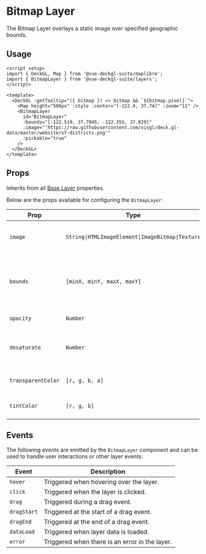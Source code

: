 <script setup>
import { DeckGL, Map } from '@vue-deckgl-suite/maplibre';
import { BitmapLayer } from '@vue-deckgl-suite/layers';
import 'maplibre-gl/dist/maplibre-gl.css';
</script>

# Bitmap Layer

The Bitmap Layer overlays a static image over specified geographic bounds.

<ClientOnly>
<DeckGL :getTooltip="({ bitmap }) => bitmap && `${bitmap.pixel}`">
  <Map
    height="400px"
    :style="`https://basemaps.cartocdn.com/gl/dark-matter-gl-style/style.json`"
    :center="[-122.4, 37.74]"
    :zoom="11"
  />
  <BitmapLayer
    id="BitmapLayer"
    :bounds="[-122.519, 37.7045, -122.355, 37.829]"
    :image="'https://raw.githubusercontent.com/visgl/deck.gl-data/master/website/sf-districts.png'"
    :pickable="true"
  />
</DeckGL>
</ClientOnly>

## Usage

```vue
<script setup>
import { DeckGL, Map } from '@vue-deckgl-suite/maplibre';
import { BitmapLayer } from '@vue-deckgl-suite/layers';
</script>

<template>
  <DeckGL :getTooltip="({ bitmap }) => bitmap && `${bitmap.pixel}`">
    <Map height="500px" :style :center="[-122.4, 37.74]" :zoom="11" />
    <BitmapLayer
      id="BitmapLayer"
      :bounds="[-122.519, 37.7045, -122.355, 37.829]"
      :image="'https://raw.githubusercontent.com/visgl/deck.gl-data/master/website/sf-districts.png'"
      :pickable="true"
    />
  </DeckGL>
</template>
```

## Props

Inherits from all [Base Layer](https://deck.gl/docs/api-reference/core/layer#properties) properties.

Below are the props available for configuring the `BitmapLayer`:

| Prop               | Type                                        | Default            | Description                                                              |
|--------------------|---------------------------------------------|--------------------|--------------------------------------------------------------------------|
| `image`            | `String\|HTMLImageElement\|ImageBitmap\|Texture` | `required`         | Image source to render as a bitmap.                                      |
| `bounds`           | `[minX, minY, maxX, maxY]`                  | `required`         | Long/lat bounds of the image, mapped to the corners of the bitmap.       |
| `opacity`          | `Number`                                     | `1`                | Opacity of the bitmap.                                                   |
| `desaturate`       | `Number`                                     | `0`                | Amount of desaturation applied to the image (0-1).                       |
| `transparentColor` | `[r, g, b, a]`                               | `[0, 0, 0, 0]`     | Color to treat as fully transparent.                                     |
| `tintColor`        | `[r, g, b]`                                  | `[255, 255, 255]`  | Multiplicative tint applied to the image.                                 |

## Events

The following events are emitted by the `BitmapLayer` component and can be used to handle user interactions or other layer events:

| Event       | Description                                   |
|-------------|-----------------------------------------------|
| `hover`     | Triggered when hovering over the layer.        |
| `click`     | Triggered when the layer is clicked.           |
| `drag`      | Triggered during a drag event.                 |
| `dragStart` | Triggered at the start of a drag event.        |
| `dragEnd`   | Triggered at the end of a drag event.          |
| `dataLoad`  | Triggered when layer data is loaded.           |
| `error`     | Triggered when there is an error in the layer. |
